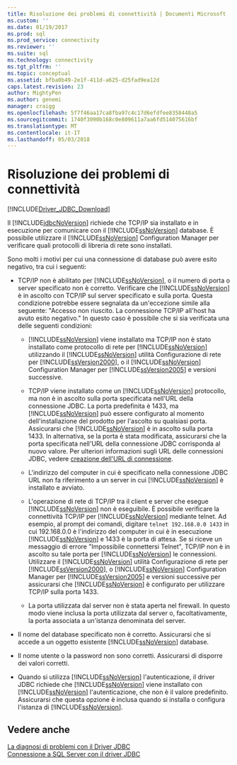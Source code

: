 ```yaml
---
title: Risoluzione dei problemi di connettività | Documenti Microsoft
ms.custom: ''
ms.date: 01/19/2017
ms.prod: sql
ms.prod_service: connectivity
ms.reviewer: ''
ms.suite: sql
ms.technology: connectivity
ms.tgt_pltfrm: ''
ms.topic: conceptual
ms.assetid: bfba0b49-2e1f-411d-a625-d25fad9ea12d
caps.latest.revision: 23
author: MightyPen
ms.author: genemi
manager: craigg
ms.openlocfilehash: 5f7f46aa17ca8fba97c4c17d6efdfee8358448a5
ms.sourcegitcommit: 1740f3090b168c0e809611a7aa6fd514075616bf
ms.translationtype: MT
ms.contentlocale: it-IT
ms.lasthandoff: 05/03/2018
---
```

# <a name="troubleshooting-connectivity"></a>Risoluzione dei problemi di connettività
[!INCLUDE[Driver_JDBC_Download](../../includes/driver_jdbc_download.md)]

  Il [!INCLUDE[jdbcNoVersion](../../includes/jdbcnoversion_md.md)] richiede che TCP/IP sia installato e in esecuzione per comunicare con il [!INCLUDE[ssNoVersion](../../includes/ssnoversion_md.md)] database. È possibile utilizzare il [!INCLUDE[ssNoVersion](../../includes/ssnoversion_md.md)] Configuration Manager per verificare quali protocolli di libreria di rete sono installati.  
  
 Sono molti i motivi per cui una connessione di database può avere esito negativo, tra cui i seguenti:  
  
-   TCP/IP non è abilitato per [!INCLUDE[ssNoVersion](../../includes/ssnoversion_md.md)], o il numero di porta o server specificato non è corretto. Verificare che [!INCLUDE[ssNoVersion](../../includes/ssnoversion_md.md)] è in ascolto con TCP/IP sul server specificato e sulla porta. Questa condizione potrebbe essere segnalata da un'eccezione simile alla seguente: "Accesso non riuscito. La connessione TCP/IP all'host ha avuto esito negativo." In questo caso è possibile che si sia verificata una delle seguenti condizioni:  
  
    -   [!INCLUDE[ssNoVersion](../../includes/ssnoversion_md.md)] viene installato ma TCP/IP non è stato installato come protocollo di rete per [!INCLUDE[ssNoVersion](../../includes/ssnoversion_md.md)] utilizzando il [!INCLUDE[ssNoVersion](../../includes/ssnoversion_md.md)] utilità Configurazione di rete per [!INCLUDE[ssVersion2000](../../includes/ssversion2000_md.md)], o il [!INCLUDE[ssNoVersion](../../includes/ssnoversion_md.md)] Configuration Manager per [!INCLUDE[ssVersion2005](../../includes/ssversion2005_md.md)] e versioni successive.  
  
    -   TCP/IP viene installato come un [!INCLUDE[ssNoVersion](../../includes/ssnoversion_md.md)] protocollo, ma non è in ascolto sulla porta specificata nell'URL della connessione JDBC. La porta predefinita è 1433, ma [!INCLUDE[ssNoVersion](../../includes/ssnoversion_md.md)] può essere configurato al momento dell'installazione del prodotto per l'ascolto su qualsiasi porta. Assicurarsi che [!INCLUDE[ssNoVersion](../../includes/ssnoversion_md.md)] è in ascolto sulla porta 1433. In alternativa, se la porta è stata modificata, assicurarsi che la porta specificata nell'URL della connessione JDBC corrisponda al nuovo valore. Per ulteriori informazioni sugli URL delle connessioni JDBC, vedere [creazione dell'URL di connessione](../../connect/jdbc/building-the-connection-url.md).  
  
    -   L'indirizzo del computer in cui è specificato nella connessione JDBC URL non fa riferimento a un server in cui [!INCLUDE[ssNoVersion](../../includes/ssnoversion_md.md)] è installato e avviato.  
  
    -   L'operazione di rete di TCP/IP tra il client e server che esegue [!INCLUDE[ssNoVersion](../../includes/ssnoversion_md.md)] non è eseguibile. È possibile verificare la connettività TCP/IP per [!INCLUDE[ssNoVersion](../../includes/ssnoversion_md.md)] mediante telnet. Ad esempio, al prompt dei comandi, digitare `telnet 192.168.0.0 1433` in cui 192.168.0.0 è l'indirizzo del computer in cui è in esecuzione [!INCLUDE[ssNoVersion](../../includes/ssnoversion_md.md)] e 1433 è la porta di attesa. Se si riceve un messaggio di errore "Impossibile connettersi Telnet", TCP/IP non è in ascolto su tale porta per [!INCLUDE[ssNoVersion](../../includes/ssnoversion_md.md)] le connessioni. Utilizzare il [!INCLUDE[ssNoVersion](../../includes/ssnoversion_md.md)] utilità Configurazione di rete per [!INCLUDE[ssVersion2000](../../includes/ssversion2000_md.md)], o [!INCLUDE[ssNoVersion](../../includes/ssnoversion_md.md)] Configuration Manager per [!INCLUDE[ssVersion2005](../../includes/ssversion2005_md.md)] e versioni successive per assicurarsi che [!INCLUDE[ssNoVersion](../../includes/ssnoversion_md.md)] è configurato per utilizzare TCP/IP sulla porta 1433.  
  
    -   La porta utilizzata dal server non è stata aperta nel firewall. In questo modo viene inclusa la porta utilizzata dal server o, facoltativamente, la porta associata a un'istanza denominata del server.  
  
-   Il nome del database specificato non è corretto. Assicurarsi che si accede a un oggetto esistente [!INCLUDE[ssNoVersion](../../includes/ssnoversion_md.md)] database.  
  
-   Il nome utente o la password non sono corretti. Assicurarsi di disporre dei valori corretti.  
  
-   Quando si utilizza [!INCLUDE[ssNoVersion](../../includes/ssnoversion_md.md)] l'autenticazione, il driver JDBC richiede che [!INCLUDE[ssNoVersion](../../includes/ssnoversion_md.md)] viene installato con [!INCLUDE[ssNoVersion](../../includes/ssnoversion_md.md)] l'autenticazione, che non è il valore predefinito. Assicurarsi che questa opzione è inclusa quando si installa o configura l'istanza di [!INCLUDE[ssNoVersion](../../includes/ssnoversion_md.md)].  
  
## <a name="see-also"></a>Vedere anche  
 [La diagnosi di problemi con il Driver JDBC](../../connect/jdbc/diagnosing-problems-with-the-jdbc-driver.md)   
 [Connessione a SQL Server con il driver JDBC](../../connect/jdbc/connecting-to-sql-server-with-the-jdbc-driver.md)  
  
  
